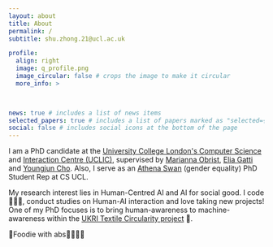 ```yaml
---
layout: about
title: About
permalink: /
subtitle: shu.zhong.21@ucl.ac.uk

profile:
  align: right
  image: q_profile.png
  image_circular: false # crops the image to make it circular
  more_info: >
    


news: true # includes a list of news items
selected_papers: true # includes a list of papers marked as "selected={true}"\
social: false # includes social icons at the bottom of the page
---
```


I am a PhD candidate at the [University College London's Computer Science](https://www.ucl.ac.uk/computer-science/research/research-labs/multi-sensory-devices) and [Interaction Centre (UCLIC)](https://www.ucl.ac.uk/uclic), supervised by [Marianna Obrist](https://profiles.ucl.ac.uk/78441-marianna-obrist), [Elia Gatti](https://profiles.ucl.ac.uk/93101-elia-gatti) and [Youngjun Cho](https://profiles.ucl.ac.uk/54637-youngjun-cho). Also, I serve as an [Athena Swan](https://www.ucl.ac.uk/computer-science/about/equity-diversity-and-inclusion/gender-equality-athena-swa) (gender equality) PhD Student Rep at CS UCL.

My research interest lies in Human-Centred AI and AI for social good. I code 👩🏻‍💻, conduct studies on Human-AI interaction and love taking new projects! One of my PhD focuses is to bring human-awareness to machine-awareness within the [UKRI Textile Circularity project](https://textilescircularity.rca.ac.uk/) 🧶. 

🥢Foodie with abs🤸‍♀️🧘‍♀️